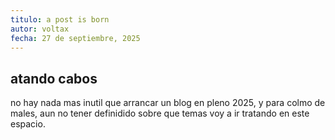 ```yaml
---
titulo: a post is born
autor: voltax
fecha: 27 de septiembre, 2025
---
```


## atando cabos
no hay nada mas inutil que arrancar un blog en pleno 2025, y para colmo de males, aun no tener definidido sobre que temas voy a ir tratando en este espacio.